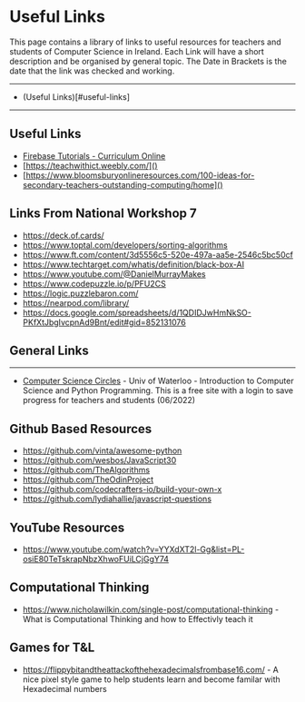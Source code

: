 # Useful Links
This page contains a library of links to useful resources for teachers and students of Computer Science in Ireland.
Each Link will have a short description and be organised by general topic. The Date in Brackets is the date that the link was checked and working.

---
- (Useful Links)[#useful-links]
---

## Useful Links

- [Firebase Tutorials - Curriculum Online](https://www.curriculumonline.ie/Senior-cycle/Senior-Cycle-Subjects/Computer-Science/CS-Support-for-Teaching-and-Learning/Support-Material-for-Teaching-and-Learning/2-ALT-Resources/CSinP-ALT/Tutorials-for-Firebase/)
- [https://teachwithict.weebly.com/]()
- [https://www.bloomsburyonlineresources.com/100-ideas-for-secondary-teachers-outstanding-computing/home]()

## Links From National Workshop 7

- https://deck.of.cards/
- https://www.toptal.com/developers/sorting-algorithms
- https://www.ft.com/content/3d5556c5-520e-497a-aa5e-2546c5bc50cf
- https://www.techtarget.com/whatis/definition/black-box-AI
- https://www.youtube.com/@DanielMurrayMakes
- https://www.codepuzzle.io/p/PFU2CS
- https://logic.puzzlebaron.com/
- https://nearpod.com/library/
- https://docs.google.com/spreadsheets/d/1QDIDJwHmNkSO-PKfXtJbgIvcpnAd9Bnt/edit#gid=852131076

## General Links

---

- [Computer Science Circles](https://cscircles.cemc.uwaterloo.ca/) - Univ of Waterloo - Introduction to Computer Science and Python Programming. This is a free site with a login to save progress for teachers and students (06/2022)

## Github Based Resources

- https://github.com/vinta/awesome-python
- https://github.com/wesbos/JavaScript30
- https://github.com/TheAlgorithms
- https://github.com/TheOdinProject
- https://github.com/codecrafters-io/build-your-own-x
- https://github.com/lydiahallie/javascript-questions

## YouTube Resources

- https://www.youtube.com/watch?v=YYXdXT2l-Gg&list=PL-osiE80TeTskrapNbzXhwoFUiLCjGgY74

## Computational Thinking

* https://www.nicholawilkin.com/single-post/computational-thinking - What is Computational Thinking and how to Effectivly teach it

## Games for T&L

* https://flippybitandtheattackofthehexadecimalsfrombase16.com/ - A nice pixel style game to help students learn and become familar with Hexadecimal numbers
